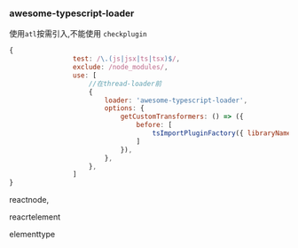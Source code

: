 ### awesome-typescript-loader

使用`atl`按需引入,不能使用 `checkplugin`

```js
{
                test: /\.(js|jsx|ts|tsx)$/,
                exclude: /node_modules/,
                use: [
                    //在thread-loader前
                    {
                        loader: 'awesome-typescript-loader',
                        options: {
                            getCustomTransformers: () => ({
                                before: [
                                    tsImportPluginFactory({ libraryName: 'antd-mobile', style: 'css' }),
                                ]
                            }),
                        },
                    },
                ]
}
```





reactnode,

reacrtelement

elementtype